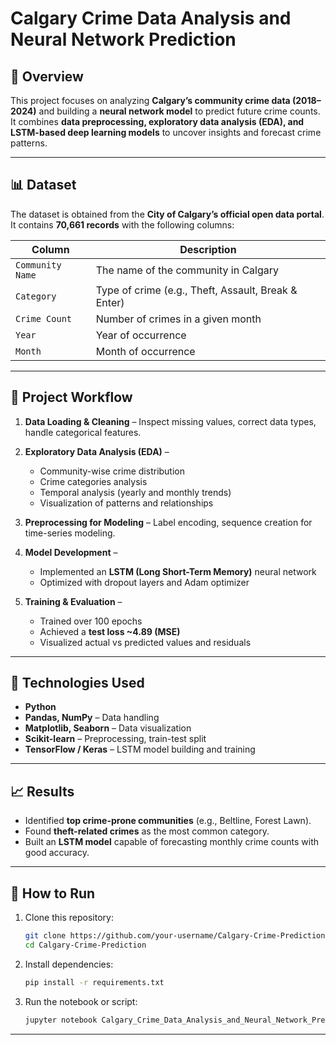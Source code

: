 
# Calgary Crime Data Analysis and Neural Network Prediction

## 📌 Overview

This project focuses on analyzing **Calgary’s community crime data (2018–2024)** and building a **neural network model** to predict future crime counts.
It combines **data preprocessing, exploratory data analysis (EDA), and LSTM-based deep learning models** to uncover insights and forecast crime patterns.

---

## 📊 Dataset

The dataset is obtained from the **City of Calgary’s official open data portal**.
It contains **70,661 records** with the following columns:

| Column           | Description                                         |
| ---------------- | --------------------------------------------------- |
| `Community Name` | The name of the community in Calgary                |
| `Category`       | Type of crime (e.g., Theft, Assault, Break & Enter) |
| `Crime Count`    | Number of crimes in a given month                   |
| `Year`           | Year of occurrence                                  |
| `Month`          | Month of occurrence                                 |

---

## 🔎 Project Workflow

1. **Data Loading & Cleaning** – Inspect missing values, correct data types, handle categorical features.
2. **Exploratory Data Analysis (EDA)** –

   * Community-wise crime distribution
   * Crime categories analysis
   * Temporal analysis (yearly and monthly trends)
   * Visualization of patterns and relationships
3. **Preprocessing for Modeling** – Label encoding, sequence creation for time-series modeling.
4. **Model Development** –

   * Implemented an **LSTM (Long Short-Term Memory)** neural network
   * Optimized with dropout layers and Adam optimizer
5. **Training & Evaluation** –

   * Trained over 100 epochs
   * Achieved a **test loss \~4.89 (MSE)**
   * Visualized actual vs predicted values and residuals

---

## 🧠 Technologies Used

* **Python**
* **Pandas, NumPy** – Data handling
* **Matplotlib, Seaborn** – Data visualization
* **Scikit-learn** – Preprocessing, train-test split
* **TensorFlow / Keras** – LSTM model building and training

---

## 📈 Results

* Identified **top crime-prone communities** (e.g., Beltline, Forest Lawn).
* Found **theft-related crimes** as the most common category.
* Built an **LSTM model** capable of forecasting monthly crime counts with good accuracy.

---

## 🚀 How to Run

1. Clone this repository:

   ```bash
   git clone https://github.com/your-username/Calgary-Crime-Prediction.git
   cd Calgary-Crime-Prediction
   ```
2. Install dependencies:

   ```bash
   pip install -r requirements.txt
   ```
3. Run the notebook or script:

   ```bash
   jupyter notebook Calgary_Crime_Data_Analysis_and_Neural_Network_Prediction.ipynb
   ```

---
